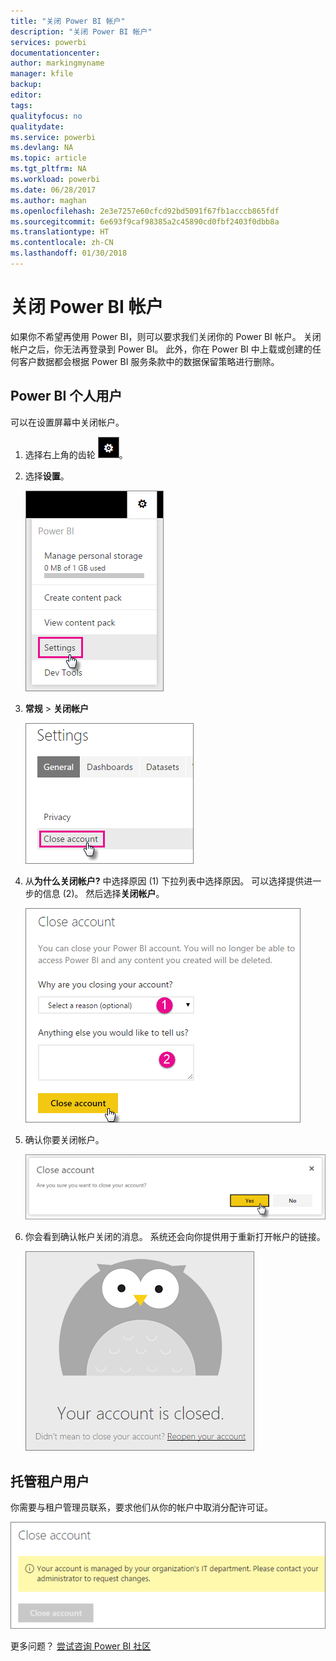```yaml
---
title: "关闭 Power BI 帐户"
description: "关闭 Power BI 帐户"
services: powerbi
documentationcenter: 
author: markingmyname
manager: kfile
backup: 
editor: 
tags: 
qualityfocus: no
qualitydate: 
ms.service: powerbi
ms.devlang: NA
ms.topic: article
ms.tgt_pltfrm: NA
ms.workload: powerbi
ms.date: 06/28/2017
ms.author: maghan
ms.openlocfilehash: 2e3e7257e60cfcd92bd5091f67fb1acccb865fdf
ms.sourcegitcommit: 6e693f9caf98385a2c45890cd0fbf2403f0dbb8a
ms.translationtype: HT
ms.contentlocale: zh-CN
ms.lasthandoff: 01/30/2018
---
```

# <a name="closing-your-power-bi-account"></a>关闭 Power BI 帐户
如果你不希望再使用 Power BI，则可以要求我们关闭你的 Power BI 帐户。  关闭帐户之后，你无法再登录到 Power BI。  此外，你在 Power BI 中上载或创建的任何客户数据都会根据 Power BI 服务条款中的数据保留策略进行删除。

## <a name="individual-power-bi-users"></a>Power BI 个人用户
可以在设置屏幕中关闭帐户。

1. 选择右上角的齿轮 ![](media/service-admin-closing-your-account/gear.png)。
2. 选择**设置**。
   
    ![](media/service-admin-closing-your-account/closeaccount-settings.png)
3. **常规**  >  **关闭帐户**
   
    ![](media/service-admin-closing-your-account/closeaccount-settings2.png)
4. 从**为什么关闭帐户?** 中选择原因 (1) 下拉列表中选择原因。  可以选择提供进一步的信息 (2)。 然后选择**关闭帐户**。
   
    ![](media/service-admin-closing-your-account/closeaccount-settings3.png)
5. 确认你要关闭帐户。
   
    ![](media/service-admin-closing-your-account/closeaccount-settings4.png)
6. 你会看到确认帐户关闭的消息。 系统还会向你提供用于重新打开帐户的链接。
   
    ![](media/service-admin-closing-your-account/closeaccount-settings5.png)

## <a name="managed-tenant-users"></a>托管租户用户
你需要与租户管理员联系，要求他们从你的帐户中取消分配许可证。

![](media/service-admin-closing-your-account/closeaccountmanaged.png)

更多问题？ [尝试咨询 Power BI 社区](http://community.powerbi.com/)

